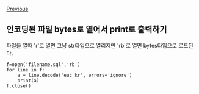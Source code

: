 [Previous](..)
## 인코딩된 파일 bytes로 열어서 print로 출력하기
파일을 열때 'r'로 열면 그냥 str타입으로 열리지만 'rb'로 열면 bytes타입으로 로드된다.

    f=open('filename.sql','rb')
    for line in f:
    	a = line.decode('euc_kr', errors='ignore')
    	print(a)
    f.close()
